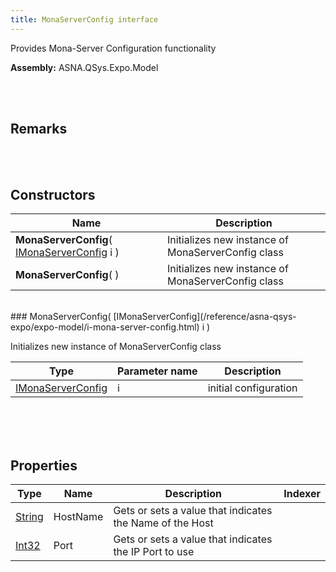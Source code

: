 ```yaml
---
title: MonaServerConfig interface
---
```


Provides Mona-Server Configuration functionality

**Assembly:** ASNA.QSys.Expo.Model

<br>
<br>

## Remarks

<br>
<br>

## Constructors

| Name |  Description 
| --- | --- 
| **MonaServerConfig**( [IMonaServerConfig](/reference/asna-qsys-expo/expo-model/i-mona-server-config.html) i ) | Initializes new instance of MonaServerConfig class
| **MonaServerConfig**(  ) | Initializes new instance of MonaServerConfig class

<br>
### MonaServerConfig( [IMonaServerConfig](/reference/asna-qsys-expo/expo-model/i-mona-server-config.html) i )

Initializes new instance of MonaServerConfig class

| Type | Parameter name | Description
| --- | --- | ---
| [IMonaServerConfig](/reference/asna-qsys-expo/expo-model/i-mona-server-config.html) | i | initial configuration 

<br>

<br>
<br>

## Properties

| Type | Name | Description | Indexer
| --- | --- | --- | --- 
| [String](https://docs.microsoft.com/en-us/dotnet/api/system.string?view=net-5.0) | HostName | Gets or sets a value that indicates the Name of the Host | 
| [Int32](https://docs.microsoft.com/en-us/dotnet/api/system.int32?view=net-5.0) | Port | Gets or sets a value that indicates the IP Port to use | 

<br>
<br>

